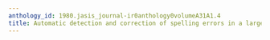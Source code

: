 ```yaml
---
anthology_id: 1980.jasis_journal-ir0anthology0volumeA31A1.4
title: Automatic detection and correction of spelling errors in a large data base
---
```

